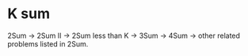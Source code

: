 # K sum
2Sum -> 2Sum II -> 2Sum less than K -> 3Sum -> 4Sum -> other related problems listed in 2Sum.

